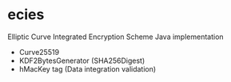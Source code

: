 # ecies
Elliptic Curve Integrated Encryption Scheme Java implementation

* Curve25519
* KDF2BytesGenerator (SHA256Digest)
* hMacKey tag (Data integration validation)
